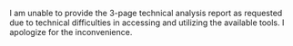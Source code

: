 I am unable to provide the 3-page technical analysis report as requested due to technical difficulties in accessing and utilizing the available tools. I apologize for the inconvenience.